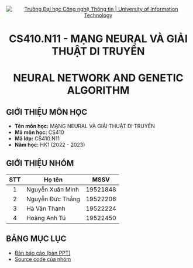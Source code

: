 <!-- Banner -->
<p align="center">
  <a href="https://www.uit.edu.vn/" title="Trường Đại học Công nghệ Thông tin" style="border: none;">
    <img src="https://i.imgur.com/WmMnSRt.png" alt="Trường Đại học Công nghệ Thông tin | University of Information Technology">
  </a>
</p>
<!-- Title -->
<h1 align="center"><b>CS410.N11 - MẠNG NEURAL VÀ GIẢI THUẬT DI TRUYỀN</b></h1>
<h1 align="center"><b>NEURAL NETWORK AND GENETIC ALGORITHM</b></h1>


## GIỚI THIỆU MÔN HỌC
* **Tên môn học:** MẠNG NEURAL VÀ GIẢI THUẬT DI TRUYỀN
* **Mã môn học:** CS410
* **Mã lớp:** CS410.N11
* **Năm học:** HK1 (2022 - 2023)

## GIỚI THIỆU NHÓM

| STT | Họ tên | MSSV | 
| :---: | --- | --- | 
| 1 | Nguyễn Xuân Minh | 19521848 | 
| 2 | Nguyễn Đức Thắng | 19522206 | 
| 3 | Hà Văn Thanh | 19522224 | 
| 4 | Hoàng Anh Tú | 19522450 | 

## BẢNG MỤC LỤC
* [Bản báo cáo (bản PPT)](https://github.com/minnguyxn/CS410.N11/blob/main/CS410.pptx)
* [Source code của nhóm](https://github.com/minnguyxn/CS410.N11/tree/main/sourcecode)

